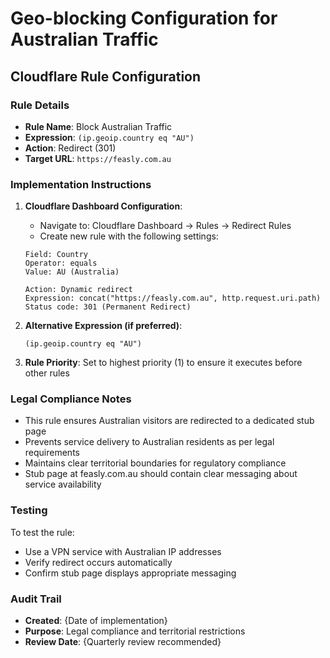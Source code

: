 # Geo-blocking Configuration for Australian Traffic

## Cloudflare Rule Configuration

### Rule Details
- **Rule Name**: Block Australian Traffic
- **Expression**: `(ip.geoip.country eq "AU")`
- **Action**: Redirect (301)
- **Target URL**: `https://feasly.com.au`

### Implementation Instructions

1. **Cloudflare Dashboard Configuration**:
   - Navigate to: Cloudflare Dashboard → Rules → Redirect Rules
   - Create new rule with the following settings:
   
   ```
   Field: Country
   Operator: equals
   Value: AU (Australia)
   
   Action: Dynamic redirect
   Expression: concat("https://feasly.com.au", http.request.uri.path)
   Status code: 301 (Permanent Redirect)
   ```

2. **Alternative Expression (if preferred)**:
   ```
   (ip.geoip.country eq "AU")
   ```

3. **Rule Priority**: Set to highest priority (1) to ensure it executes before other rules

### Legal Compliance Notes

- This rule ensures Australian visitors are redirected to a dedicated stub page
- Prevents service delivery to Australian residents as per legal requirements
- Maintains clear territorial boundaries for regulatory compliance
- Stub page at feasly.com.au should contain clear messaging about service availability

### Testing

To test the rule:
- Use a VPN service with Australian IP addresses
- Verify redirect occurs automatically
- Confirm stub page displays appropriate messaging

### Audit Trail

- **Created**: {Date of implementation}
- **Purpose**: Legal compliance and territorial restrictions
- **Review Date**: {Quarterly review recommended}
